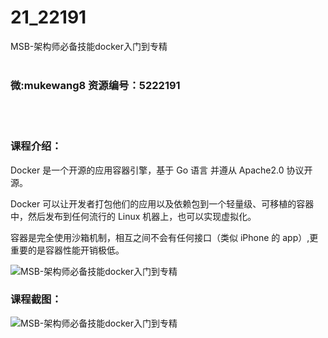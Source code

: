 # 21_22191
MSB-架构师必备技能docker入门到专精
<br/></br>
<h3>微:mukewang8 资源编号：5222191</h3>
<br/></br>
<h3>课程介绍：</h3>
<p><a title="查看与 Docker 相关的文章" target="_blank">Docker</a> 是一个开源的应用容器引擎，基于 Go 语言 并遵从 Apache2.0 协议开源。</p>
<p><a title="查看与 Docker 相关的文章" target="_blank">Docker</a> 可以让开发者打包他们的应用以及依赖包到一个轻量级、可移植的容器中，然后发布到任何流行的 Linux 机器上，也可以实现虚拟化。</p>
<p>容器是完全使用沙箱机制，相互之间不会有任何接口（类似 iPhone 的 app）,更重要的是容器性能开销极低。</p>
<p><img src="https://www.ko996.com/wp-content/uploads/img/2021/12/1-78-300x230.png" alt="MSB-架构师必备技能docker入门到专精"></p>
<div class="info-desc">
<h3>课程截图：</h3>
<p><img src="https://www.ko996.com/wp-content/uploads/img/2021/12/2-47.png" alt="MSB-架构师必备技能docker入门到专精"></p>


			
</div>
